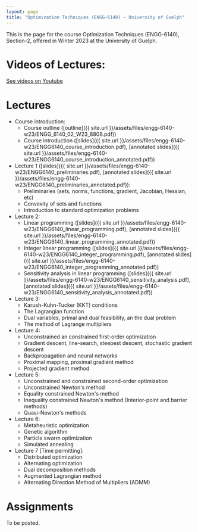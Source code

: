 ```yaml
---
layout: page
title: "Optimization Techniques (ENGG-6140) - University of Guelph"
---
```


This is the page for the course Optimization Techniques (ENGG-6140), Section-2, offered in Winter 2023 at the University of Guelph.

# Videos of Lectures:

[See videos on Youtube](https://www.youtube.com/watch?v=8BQm4BVpR20&list=PLPrxGIUWsqP3ZBM4Zy5YqfCh1BqM5sJov)

# Lectures

- Course introduction:
  - Course outline ([outline]({{ site.url }}/assets/files/engg-6140-w23/ENGG_6140_02_W23_8808.pdf))
  - Course introduction ([slides]({{ site.url }}/assets/files/engg-6140-w23/ENGG6140_course_introduction.pdf), [annotated slides]({{ site.url }}/assets/files/engg-6140-w23/ENGG6140_course_introduction_annotated.pdf))
- Lecture 1 ([slides]({{ site.url }}/assets/files/engg-6140-w23/ENGG6140_preliminaries.pdf), [annotated slides]({{ site.url }}/assets/files/engg-6140-w23/ENGG6140_preliminaries_annotated.pdf)): 
  - Preliminaries (sets, norms, functions, gradient, Jacobian, Hessian, etc)
  - Convexity of sets and functions
  - Introduction to standard optimization problems
- Lecture 2: 
  - Linear programming ([slides]({{ site.url }}/assets/files/engg-6140-w23/ENGG6140_linear_programming.pdf), [annotated slides]({{ site.url }}/assets/files/engg-6140-w23/ENGG6140_linear_programming_annotated.pdf))
  - Integer linear programming ([slides]({{ site.url }}/assets/files/engg-6140-w23/ENGG6140_integer_programming.pdf), [annotated slides]({{ site.url }}/assets/files/engg-6140-w23/ENGG6140_integer_programming_annotated.pdf))
  - Sensitivity analysis in linear programming ([slides]({{ site.url }}/assets/files/engg-6140-w23/ENGG6140_sensitivity_analysis.pdf), [annotated slides]({{ site.url }}/assets/files/engg-6140-w23/ENGG6140_sensitivity_analysis_annotated.pdf))
- Lecture 3: 
  - Karush-Kuhn-Tucker (KKT) conditions
  - The Lagrangian function
  - Dual variables, primal and dual feasibility, an the dual problem
  - The method of Lagrange multipliers
- Lecture 4: 
  - Unconstrained an constrained first-order optimization
  - Gradient descent, line-search, steepest descent, stochastic gradient descent
  - Backpropagation and neural networks
  - Proximal mapping, proximal gradient method
  - Projected gradient method
- Lecture 5: 
  - Unconstrained and constrained second-order optimization
  - Unconstrained Newton's method
  - Equality constrained Newton's method
  - Inequality constrained Newton's method (Interior-point and barrier methods)
  - Quasi-Newton's methods
- Lecture 6: 
  - Metaheuristic optimization 
  - Genetic algorithm
  - Particle swarm optimization
  - Simulated annealing
- Lecture 7 \[Time permitting\]:
  - Distributed optimization
  - Alternating optimization
  - Dual decomposition methods
  - Augmented Lagrangian method
  - Alternating Direction Method of Multipliers (ADMM)

# Assignments

To be posted. 
